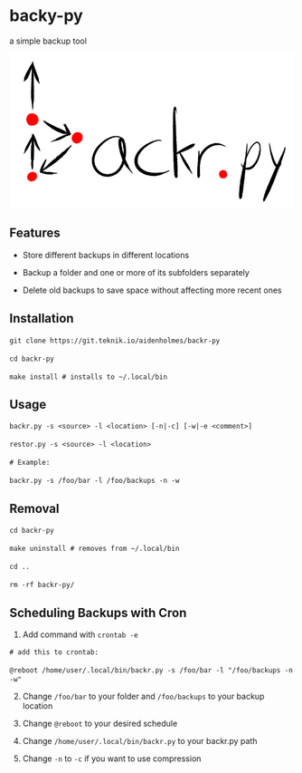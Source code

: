# backy-py

a simple backup tool

![logo](logo.png)

## Features

- Store different backups in different locations

- Backup a folder and one or more of its subfolders separately

- Delete old backups to save space without affecting more recent ones

## Installation

```
git clone https://git.teknik.io/aidenholmes/backr-py

cd backr-py

make install # installs to ~/.local/bin
```

## Usage

```
backr.py -s <source> -l <location> [-n|-c] [-w|-e <comment>]

restor.py -s <source> -l <location>

# Example:

backr.py -s /foo/bar -l /foo/backups -n -w
```

## Removal

```
cd backr-py

make uninstall # removes from ~/.local/bin

cd ..

rm -rf backr-py/
```

## Scheduling Backups with Cron

1. Add command with `crontab -e`

```
# add this to crontab:

@reboot /home/user/.local/bin/backr.py -s /foo/bar -l "/foo/backups -n -w"
```

2. Change `/foo/bar` to your folder and `/foo/backups` to your backup location

3. Change `@reboot` to your desired schedule

4. Change `/home/user/.local/bin/backr.py` to your backr.py path

5. Change `-n` to `-c` if you want to use compression
